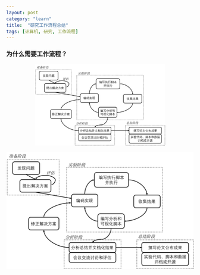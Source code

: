 ```yaml
---
layout: post
category: "learn"
title:  "研究工作流程总结"
tags: [计算机, 研究, 工作流程]
---
```

### 为什么需要工作流程？
<p align="center">
  <img src="./figures/workflow.png" width="350"/>
</p>


![Workflow](http://github.com/taogaocn/taogaocn/raw/master/figures/workflow.png)
